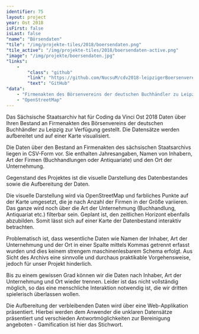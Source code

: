 ```yaml
---
identifier: 75
layout: project
year: Ost 2018
isFirst: false
isLast: false
"name": "Börsendaten"
"tile": "/img/projekte-tiles/2018/boersendaten.png"
"tile_active": "/img/projekte-tiles/2018/boersendaten-active.png"
"image": "/img/projekte/boersendaten.jpg"
"links":
    -
        "class": "github"
        "link": "https://github.com/NucsuM/cdv2018-leipzigerBoersenverein-datacleaner"
        "text": "GitHub"
"data":
    - "Firmenakten des Börsenvereins der deutschen Buchhändler zu Leipzig"
    - "OpenStreetMap"
---
```

Das Sächsische Staatsarchiv hat für Coding da Vinci Ost 2018 Daten über Ihren Bestand an Firmenakten des Börsenvereins der deutschen Buchhändler zu Leipzig zur Verfügung gestellt. Die Datensätze werden aufbereitet und auf einer Karte visualisiert.

Die Daten über den Bestand an Firmenakten des sächsischen Staatsarchivs liegen in CSV-Form vor. Sie enthalten Jahresangaben, Namen von Inhabern, Art der Firmen (Buchhandlungen oder Antiquariate) und den Ort der Unternehmung.

Gegenstand des Projektes ist die visuelle Darstellung des Datenbestandes sowie die Aufbereitung der Daten.

Die visuelle Darstellung wird via OpenStreetMap und farbliches Punkte auf der Karte umgesetzt, die je nach Anzahl der Firmen in der Größe variieren. Das ganze wird noch über die Art der Unternehmung (Buchhandlung, Antiquariat etc.) filterbar sein. Geplant ist, den zeitlichen Horizont ebenfalls abzubilden. Somit lässt sich auf einer Karte der Datenbestand interaktiv betrachten.

Problematisch ist, dass wesentliche Daten wie Namen der Inhaber, Art der Unternehmung und der Ort in einer Spalte mittels Kommas getrennt erfasst wurden und dies keinem strengem maschinenlesbarem Schema erfolgt. Aus Sicht des Archivs eine sinnvolle und durchaus praktikable Vorgehensweise, jedoch für unser Projekt hinderlich.

Bis zu einem gewissen Grad können wir die Daten nach Inhaber, Art der Unternehmung und Ort wieder trennen. Leider ist das nicht vollständig möglich, so das eine menschliche Interaktion notwendig ist, die wir dritten spielerisch überlassen wollen.

Die Aufbereitung der verbleibenden Daten wird über eine Web-Applikation präsentiert. Hierbei werden dem Anwender die unklaren Datensätze präsentiert und verschieden Antwortmöglichkeiten zur Bereinigung angeboten - Gamification ist hier das Stichwort.
